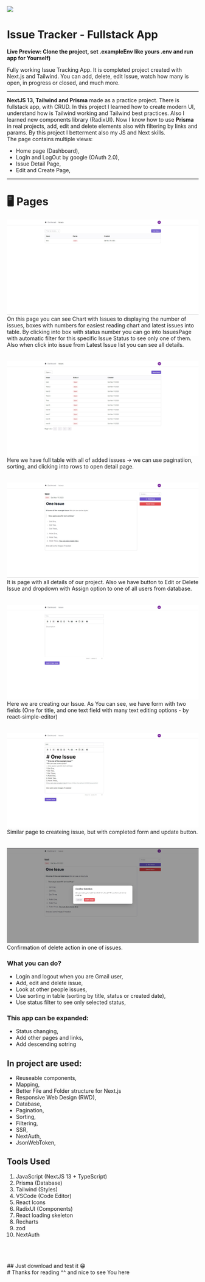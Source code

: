 ![](./readmeImg/mockup.png)
# Issue Tracker - Fullstack App

**Live Preview: Clone the project, set .exampleEnv like yours .env and run app for Yourself)**

Fully working Issue Tracking App. It is completed project created with Next.js and Tailwind. You can add, delete, edit Issue, watch how many is open, in progress or closed, and much more.


---

**NextJS 13, Tailwind and Prisma** made as a practice project. There is fullstack app, with CRUD. In this project I learned how to create modern UI, understand how is Tailwind working and Tailwind best practices. Also I learned new components library (RadixUI). Now I know how to use **Prisma** in real projects, add, edit and delete elements also with filtering by links and params. By this project I betterment also my JS and Next skills. <br> The page contains multiple views:
- Home page (Dashboard),
- LogIn and LogOut by google (OAuth 2.0),
- Issue Detail Page,
- Edit and Create Page,

---
# 🖥️ Pages
![](./readmeImg/dashboard.jpg)
On this page you can see Chart with Issues to displaying the number of issues, boxes with numbers for easiest reading chart and latest issues into table. By clicking into box with status number you can go into IssuesPage with automatic filter for this specific Issue Status to see only one of them. Also when click into issue from Latest Issue list you can see all details.
<br>
<br>
<br>
![](./readmeImg/issues.jpg)
Here we have full table with all of added issues -> we can use paginatiion, sorting, and clicking into rows to open detail page.
<br>
<br>
<br>
![](./readmeImg/details.jpg)
It is page with all details of our project. Also we have button to Edit or Delete Issue and dropdown with Assign option to one of all users from database.
<br>
<br>
<br>
![](./readmeImg/newIssue.jpg)
Here we are creating our Issue. As You can see, we have form with two fields (One for title, and one text field with many text editing options - by react-simple-editor)
<br>
<br>
<br>
![](./readmeImg/edit.jpg)
Similar page to createing issue, but with completed form and update button.
<br>
<br>
<br>
![](./readmeImg/delete.jpg)
Confirmation of delete action in one of issues.

### What you can do?
- Login and logout when you are Gmail user,
- Add, edit and delete issue,
- Look at other people issues,
- Use sorting in table (sorting by title, status or created date),
- Use status filter to see only selected status,

### This app can be expanded:
- Status changing,
- Add other pages and links,
- Add descending sotring

## In project are used: 
- Reuseable components,
- Mapping,
- Better File and Folder structure for Next.js
- Responsive Web Design (RWD),
- Database,
- Pagination,
- Sorting,
- Filtering,
- SSR,
- NextAuth,
- JsonWebToken,


## Tools Used
1. JavaScript (NextJS 13 + TypeScript)
2. Prisma (Database)
3. Tailwind (Styles)
5. VSCode (Code Editor)
6. React Icons
7. RadixUI (Components)
8. React loading skeleton
9. Recharts
10. zod
11. NextAuth

<br>
<br>
<br>
## Just download and test it 😁
<br>
# Thanks for reading ^^ and nice to see You here
